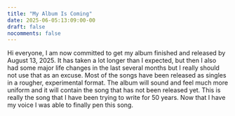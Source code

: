 ```yaml
---
title: "My Album Is Coming"
date: 2025-06-05:13:09:00-00
draft: false
nocomments: false
---
```

Hi everyone, I am now committed to get my album finished and released by August 13, 2025.
It has taken a lot longer than I expected, but then I also had some major life changes in the last several months but I really should not use that as an excuse.
Most of the songs have been released as singles in a rougher, experimental format. The album will sound and feel much more uniform and it will contain the song that has not been released yet. This is really the song that I have been trying to write for 50 years. Now that I have my voice I was able to finally pen this song.
